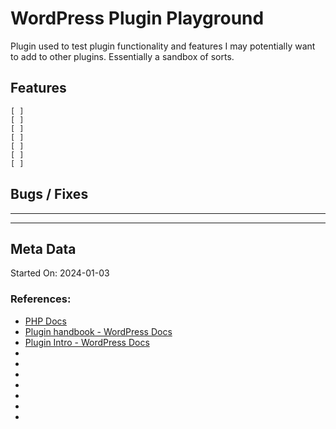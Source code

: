 # WordPress Plugin Playground

Plugin used to test plugin functionality and features I may potentially want to add to other plugins. Essentially a sandbox of sorts.

## Features

```
[ ] 
[ ] 
[ ] 
[ ] 
[ ] 
[ ] 
[ ] 
```

## Bugs / Fixes

--- 


---

## Meta Data

Started On: 2024-01-03

### References:

- [PHP Docs](https://www.php.net/manual/en/)
- [Plugin handbook - WordPress Docs](https://developer.wordpress.org/plugins/)
- [Plugin Intro - WordPress Docs](https://developer.wordpress.org/plugins/intro/)
- []()
- []()
- []()
- []()
- []()
- []()
- []()
